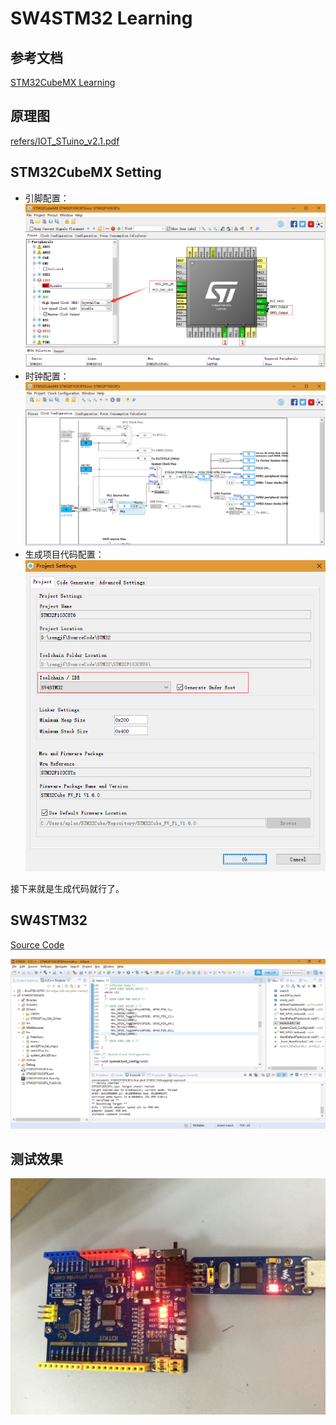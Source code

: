# SW4STM32 Learning

## 参考文档

[STM32CubeMX Learning](https://github.com/ZengjfOS/MiCONotes/blob/master/src/0008_STM32F103ZET6/src/019_STM32CubeMX_Learning.md)

## 原理图

[refers/IOT_STuino_v2.1.pdf](refers/IOT_STuino_v2.1.pdf)

## STM32CubeMX Setting

* 引脚配置：  
  ![img/STM32CubeMX_STM32F103C8Tx_Pinout_config.png](img/STM32CubeMX_STM32F103C8Tx_Pinout_config.png)  
* 时钟配置：  
  ![img/STM32CubeMX_STM32F103C8Tx_Clock_config.png](img/STM32CubeMX_STM32F103C8Tx_Clock_config.png)  
* 生成项目代码配置：  
  ![img/STM32CubeMX_STM32F103C8Tx_Project_config.png](img/STM32CubeMX_STM32F103C8Tx_Project_config.png)  

接下来就是生成代码就行了。

## SW4STM32

[Source Code](code/STM32F103C8T6)

![img/SW4STM32_GPIO_While.png](img/SW4STM32_GPIO_While.png)

## 测试效果

![img/SW4STM32_GPIO_LED.JPG](img/SW4STM32_GPIO_LED.JPG)

